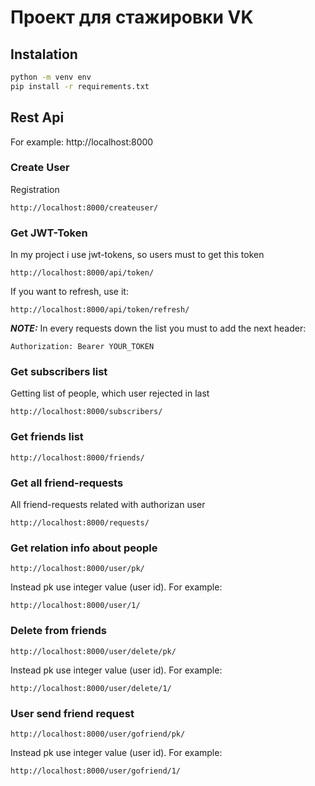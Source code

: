 # Проект для стажировки VK

## Instalation
```bash
python -m venv env
pip install -r requirements.txt
```

## Rest Api
For example: http://localhost:8000

### Create User
Registration
```url
http://localhost:8000/createuser/
```

### Get JWT-Token
In my project i use jwt-tokens, so users must to get this token
```url
http://localhost:8000/api/token/
```

If you want to refresh, use it:
```url
http://localhost:8000/api/token/refresh/
```
**_NOTE:_** In every requests down the list you must to add the next header:
```url
Authorization: Bearer YOUR_TOKEN
```


### Get subscribers list
Getting list of people, which user rejected in last
```url
http://localhost:8000/subscribers/
```

### Get friends list
```url
http://localhost:8000/friends/
```

### Get all friend-requests
All friend-requests related with authorizan user
```url
http://localhost:8000/requests/
```

### Get relation info about people
```url
http://localhost:8000/user/pk/
```
Instead pk use integer value (user id). For example:
```url
http://localhost:8000/user/1/
```

### Delete from friends
```url
http://localhost:8000/user/delete/pk/
```
Instead pk use integer value (user id). For example:
```url
http://localhost:8000/user/delete/1/
```

### User send friend request
```url
http://localhost:8000/user/gofriend/pk/
```
Instead pk use integer value (user id). For example:
```url
http://localhost:8000/user/gofriend/1/
```
